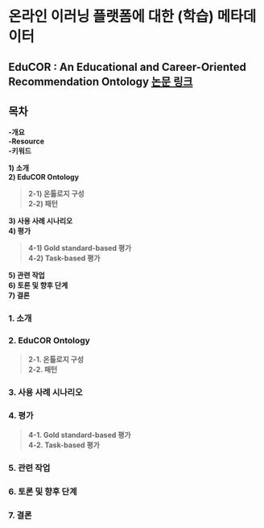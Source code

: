 # 온라인 이러닝 플랫폼에 대한 (학습) 메타데이터

## EduCOR : An Educational and Career-Oriented Recommendation Ontology **[논문 링크](https://arxiv.org/abs/2107.05522)**

## 목차
**-개요**   
**-Resource**   
**-키워드** 

**1) 소개**   
**2) EduCOR Ontology**   
>**2-1) 온톨로지 구성**   
>**2-2) 패턴**
   
**3) 사용 사례 시나리오**   
**4) 평가**   
>**4-1) Gold standard-based 평가**   
>**4-2) Task-based 평가**   

**5) 관련 작업**      
**6) 토론 및 향후 단계**      
**7) 결론**

### 1. 소개

### 2. EduCOR Ontology   
>**2-1. 온톨로지 구성**   
>**2-2. 패턴**
### 3. 사용 사례 시나리오   
### 4. 평가   
>**4-1. Gold standard-based 평가**   
>**4-2. Task-based 평가**
### 5. 관련 작업      
### 6. 토론 및 향후 단계      
### 7. 결론

